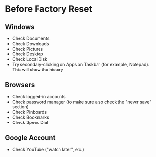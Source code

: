 # Before Factory Reset

## Windows

- Check Documents
- Check Downloads
- Check Pictures
- Check Desktop
- Check Local Disk
- Try secondary-clicking on Apps on Taskbar (for example, Notepad). This will show the history

## Browsers

- Check logged-in accounts
- Check password manager (to make sure also check the "never save" section)
- Check Pinboards
- Check Bookmarks
- Check Speed Dial

## Google Account

- Check YouTube ("watch later", etc.)
